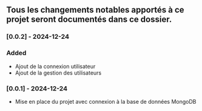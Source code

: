 ## Tous les changements notables apportés à ce projet seront documentés dans ce dossier.


### [0.0.2] - 2024-12-24

### Added
- Ajout de la connexion utilisateur
- Ajout de la gestion des utilisateurs


### [0.0.1] - 2024-12-24
- Mise en place du projet avec connexion à la base de données MongoDB